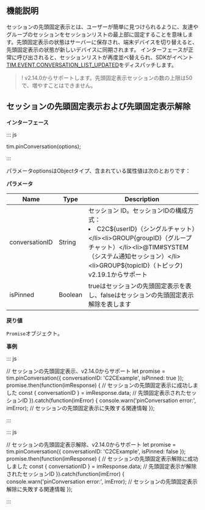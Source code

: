 ## 機能説明

セッションの先頭固定表示とは、ユーザーが簡単に見つけられるように、友達やグループのセッションをセッションリストの最上部に固定することを意味します。先頭固定表示の状態はサーバーに保存され、端末デバイスを切り替えると、先頭固定表示の状態が新しいデバイスに同期されます。
インターフェースが正常に呼び出されると、セッションリストが再度並べ替えられ、SDKがイベント[TIM.EVENT.CONVERSATION_LIST_UPDATED](https://web.sdk.qcloud.com/im/doc/en/module-EVENT.html#.CONVERSATION_LIST_UPDATED)をディスパッチします。

>! v2.14.0からサポートします。先頭固定表示セッションの数の上限は50で、増やすことはできません。

## セッションの先頭固定表示および先頭固定表示解除

**インターフェース**

<dx-codeblock>
:::  js

tim.pinConversation(options);

:::
</dx-codeblock>

パラメータoptionsはObjectタイプ、含まれている属性値は次のとおりです：

**パラメータ**

| Name               | Type     | Description                                                  |
| ------------------ | -------- | ------------------------------------------------------------ |
| conversationID     | String | セッション ID。セッションIDの構成方式：<br/><li>C2C${userID}（シングルチャット）</li><li>GROUP{groupID}（グループチャット）</li><li>@TIM#SYSTEM（システム通知セッション）</li><li>GROUP${topicID}（トピック) v2.19.1からサポート</li> |
| isPinned           | Boolean | trueはセッションの先頭固定表示を表し、falseはセッションの先頭固定表示解除を表します |

**戻り値**

`Promise`オブジェクト。

**事例**

<dx-codeblock>
:::  js

// セッションの先頭固定表示、v2.14.0からサポート
let promise = tim.pinConversation({ conversationID: 'C2CExample', isPinned: true });
promise.then(function(imResponse) {
  // セッションの先頭固定表示に成功しました
  const { conversationID } = imResponse.data; // 先頭固定表示されたセッションID
}).catch(function(imError) {
  console.warn('pinConversation error:', imError); // セッションの先頭固定表示に失敗する関連情報
});

:::
</dx-codeblock>

<dx-codeblock>
:::  js

// セッションの先頭固定表示解除、v2.14.0からサポート
let promise = tim.pinConversation({ conversationID: 'C2CExample', isPinned: false });
promise.then(function(imResponse) {
  // セッションの先頭固定表示解除に成功しました
  const { conversationID } = imResponse.data; // 先頭固定表示が解除されたセッションID
}).catch(function(imError) {
  console.warn('pinConversation error:', imError); // セッションの先頭固定表示解除に失敗する関連情報
});

:::
</dx-codeblock>
